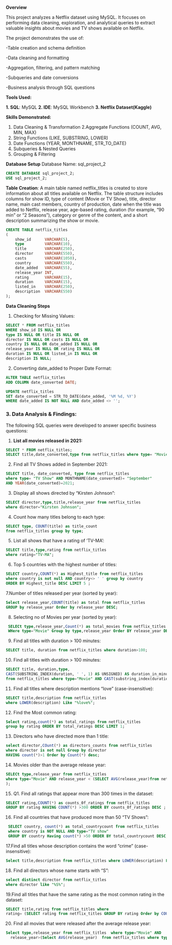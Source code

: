 **Overview**

This project analyzes a Netflix dataset using MySQL. It focuses on performing data cleaning, exploration, and analytical queries to extract valuable insights about movies and TV shows available on Netflix.

The project demonstrates the use of:

-Table creation and schema definition

-Data cleaning and formatting

-Aggregation, filtering, and pattern matching

-Subqueries and date conversions

-Business analysis through SQL questions

**Tools Used:**

**1. SQL**: MySQL
**2. IDE**: MySQL Workbench
**3. Netflix Dataset(Kaggle)**

**Skills Demonstrated:**

1. Data Cleaning & Transformation
2.Aggregate Functions (COUNT, AVG, MIN, MAX)
3. String Functions (LIKE, SUBSTRING, LOWER)
4. Date Functions (YEAR, MONTHNAME, STR_TO_DATE)
5. Subqueries & Nested Queries
6. Grouping & Filtering

**Database Setup**
Database Name: sql_project_2

```sql
CREATE DATABASE sql_project_2;
USE sql_project_2;
```
**Table Creation**: A main table named netflix_titles is created to store information about all titles available on Netflix. The table structure includes columns for show ID, type of content (Movie or TV Show), title, director name, main cast members, country of production, date when the title was added to Netflix, release year, age-based rating, duration (for example, “90 min” or “2 Seasons”), category or genre of the content, and a short description summarizing the show or movie.
```sql
CREATE TABLE netflix_titles
(
    show_id      VARCHAR(5),
    type         VARCHAR(10),
    title        VARCHAR(250),
    director     VARCHAR(550),
    casts        VARCHAR(1050),
    country      VARCHAR(550),
    date_added   VARCHAR(55),
    release_year INT,
    rating       VARCHAR(15),
    duration     VARCHAR(15),
    listed_in    VARCHAR(250),
    description  VARCHAR(550)
);
```

**Data Cleaning Steps**
1. Checking for Missing Values:
```sql
SELECT * FROM netflix_titles 
WHERE show_id IS NULL OR 
type IS NULL OR title IS NULL OR 
director IS NULL OR casts IS NULL OR 
country IS NULL OR date_added IS NULL OR 
release_year IS NULL OR rating IS NULL OR 
duration IS NULL OR listed_in IS NULL OR 
description IS NULL;
```
2. Converting date_added to Proper Date Format:
```sql
ALTER TABLE netflix_titles
ADD COLUMN date_converted DATE;

UPDATE netflix_titles
SET date_converted = STR_TO_DATE(date_added, '%M %d, %Y')
WHERE date_added IS NOT NULL AND date_added <> '';
```
### 3. Data Analysis & Findings:

The following SQL queries were developed to answer specific business questions:

1. **List all movies released in 2021:**
```sql
SELECT * FROM netflix_titles; 
SELECT title,date_converted,type from netflix_titles where type= "Movie" AND release_year=2021;
```
 2. Find all TV Shows added in September 2021:
```sql
SELECT title, date_converted, type from netflix_titles 
where type= "TV Show" AND MONTHNAME(date_converted)= "September" 
AND YEAR(date_converted)=2021;
```
 3. Display all shows directed by “Kirsten Johnson”:
```sql
SELECT director,type,title,release_year from netflix_titles
where director="Kirsten Johnson";
```
4. Count how many titles belong to each type:
```sql
SELECT type, COUNT(title) as title_count
from netflix_titles group by type; 
```
5. List all shows that have a rating of ‘TV-MA’:
```sql
SELECT title,type,rating from netflix_titles
where rating="TV-MA";
```
6. Top 5 countries with the highest number of titles:
```sql
SELECT country,COUNT(*) as Highest_title from netflix_titles 
where country is not null AND country<> ' ' group by country  
ORDER BY Highest_title DESC LIMIT 5 ;
```
7.Number of titles released per year (sorted by year):
```sql
Select release_year,COUNT(title) as total from netflix_titles
GROUP by release_year Order by release_year DESC;
```
8. Selecting no of Movies per year (sorted by year):
```sql
 SELECt type,release_year,Count(*) as total_movies from netflix_titles
 WHere type="Movie" Group by type,release_year Order BY release_year DESC;
 ```
9. Find all titles with duration > 100 minutes:
  ```sql
SELECT title, duration from netflix_titles where duration>100;
```
10. Find all titles with duration > 100 minutes:
```sql
SELECT title, duration,type,
CAST(SUBSTRING_INDEX(duration, ' ', 1) AS UNSIGNED) AS duration_in_minutes 
from netflix_titles where type="Movie" AND CAST(substring_index(duration,' ',1)as Unsigned)>100;
```
11. Find all titles where description mentions “love” (case-insensitive):
```sql
SELECT title,description from netflix_titles
where LOWER(description) Like "%love%";
```
12. Find the Most common rating:
```sql
Select rating,count(*) as total_ratings from netflix_titles
group by rating ORDER BY total_ratings DESC LIMIT 1;
```
13. Directors who have directed more than 1 title:
```sql
select director,COunt(*) as directors_counts from netflix_titles
where director is not null Group by director
HAVING count(*)>1 Order by Count(*) desc;
```
14. Movies older than the average release year:
```sql
SELECt type,release_year from netflix_titles 
where type="Movie" AND release_year < (SELECT AVG(release_year)from netflix_titles where type="Movie"
);
```
15. Q1. Find all ratings that appear more than 300 times in the dataset:
 ```sql
SELECT rating,COUNT(*) as counts_0f_ratings from netflix_titles
GROUP BY rating HAVING COUNT(*) >300 ORDER BY counts_0f_ratings DESC ;
 ```
16. Find all countries that have produced more than 50 “TV Shows”:
```sql
 SELECT country, count(*) as total_countrycount from netflix_titles 
 where country is NOT NULL AND type="TV show"
 GROUP BY country Having count(*) >50 ORDER BY total_countrycount DESC;
 ```
17.Find all titles whose description contains the word “crime” (case-insensitive):
 ```sql
Select title,description from netflix_titles where LOWER(description) LIKE "%crime%";
 ```
18. Find all directors whose name starts with “S”:
 ```sql
select distinct director from netflix_titles
where director like "%S%";
 ```
19.Find all titles that have the same rating as the most common rating in the dataset:
```sql 
SELECT title,rating from netflix_titles where 
rating= (SELECT rating from netflix_titles GROUP BY rating Order by COUNT(*) DESC LIMIT 1);
```
20. Find all movies that were released after the average release year:
```sql
Select type,release_year from netflix_titles  where type="Movie" AND 
  release_year>(Select AVG(release_year)  from netflix_titles where type="Movie");
```

   


